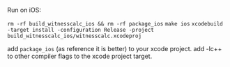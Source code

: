 Run on iOS:

`rm -rf build_witnesscalc_ios && rm -rf package_ios`
`make ios`
`xcodebuild -target install -configuration Release -project build_witnesscalc_ios/witnesscalc.xcodeproj`

add `package_ios` (as reference it is better) to your xcode project.
add -lc++ to other compiler flags to the xcode project target.
